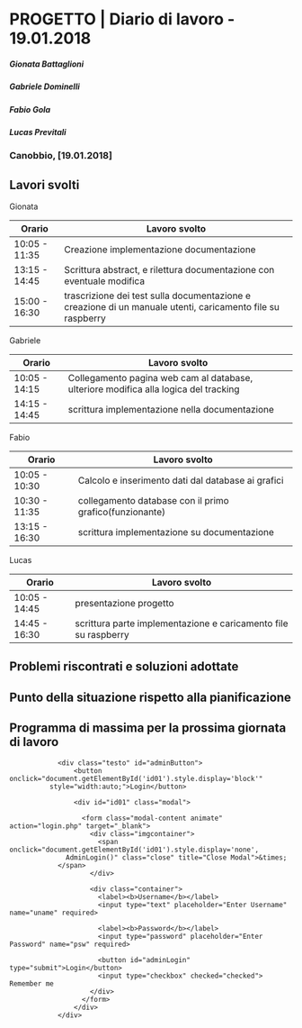 # PROGETTO | Diario di lavoro - 19.01.2018
##### Gionata Battaglioni
##### Gabriele Dominelli
##### Fabio Gola
##### Lucas Previtali
### Canobbio, [19.01.2018]

## Lavori svolti
Gionata


|Orario        |Lavoro svolto                 |
|--------------|------------------------------|
|10:05 - 11:35 |Creazione implementazione documentazione|                 
|13:15 - 14:45 |Scrittura abstract, e rilettura documentazione con eventuale modifica|
|15:00 - 16:30 |trascrizione dei test sulla documentazione e creazione di un manuale utenti, caricamento file su raspberry|

Gabriele

|Orario        |Lavoro svolto                 |
|--------------|------------------------------|
|10:05 - 14:15 |Collegamento pagina web cam al database, ulteriore modifica alla logica del tracking|                 
|14:15 - 14:45 |scrittura implementazione nella documentazione|

Fabio

|Orario        |Lavoro svolto                 |
|--------------|------------------------------|
|10:05 - 10:30 |Calcolo e inserimento dati dal database ai grafici|
|10:30 - 11:35 |collegamento database con il primo grafico(funzionante)|                         
|13:15 - 16:30 |scrittura implementazione su documentazione|


Lucas


|Orario        |Lavoro svolto                 |
|--------------|------------------------------|
|10:05 - 14:45 |presentazione progetto|                        
|14:45 - 16:30 |scrittura parte implementazione e caricamento file su raspberry|


##  Problemi riscontrati e soluzioni adottate


##  Punto della situazione rispetto alla pianificazione


## Programma di massima per la prossima giornata di lavoro
~~~
			<div class="testo" id="adminButton">
				<button onclick="document.getElementById('id01').style.display='block'" 
          style="width:auto;">Login</button>

				<div id="id01" class="modal">
				  
				  <form class="modal-content animate" action="login.php" target="_blank">
					<div class="imgcontainer">
					  <span onclick="document.getElementById('id01').style.display='none', 
              AdminLogin()" class="close" title="Close Modal">&times;    
            </span>
					</div>
					
					<div class="container">
					  <label><b>Username</b></label>
					  <input type="text" placeholder="Enter Username" name="uname" required>

					  <label><b>Password</b></label>
					  <input type="password" placeholder="Enter Password" name="psw" required>
						
					  <button id="adminLogin" type="submit">Login</button>
					  <input type="checkbox" checked="checked"> Remember me
					</div>
				  </form>
				</div>
			</div>
~~~

